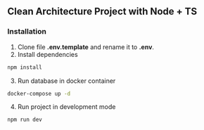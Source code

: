 ## Clean Architecture Project with Node + TS

### Installation

1. Clone file **.env.template** and rename it to **.env**.
2. Install dependencies
```bash
npm install
```
3. Run database in docker container 
```bash
docker-compose up -d
```
4. Run project in development mode 
```bash
npm run dev
```
